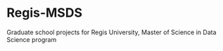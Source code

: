 # Regis-MSDS
Graduate school projects for Regis University, Master of Science in Data Science program
